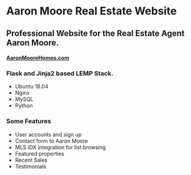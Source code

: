 # Aaron Moore Real Estate Website
<h2>Professional Website for the Real Estate Agent Aaron Moore.</h2>
<h4><a href="https://AaronMooreHomes.Com">AaronMooreHomes.com</a>
<P>
<h3 align="left">Flask and Jinja2 based LEMP Stack.</h3>
<ul> 
  <li>Ubuntu 18.04</li>
  <li>Nginx</li>
  <li>MySQL</li>
  <li>Python</li>
</ul>
<h3 align="left">Some Features</h3>  
<ul>
  <li>User accounts and sign up</li>
  <li>Contact form to Aaron Moore</li>
  <li>MLS IDX integration for list browsing </li>
  <li>Featured properties </li>
  <li>Recent Sales</li>
  <li>Testimonials</li>
</ul>
</p>
